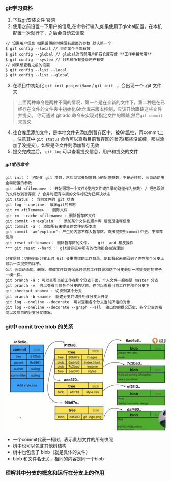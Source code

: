 ### git学习资料
1. 下载git安装文件 [官网](https://git-scm.com/downloads)
2. 使用之前设置一下用户的信息,在命令行输入,如果使用了global配置，在本机配置一次就行了，之后会自动去读取
```shell
// 设置用户信息 如果设置的时候没有后面的参数 默认第一个
$ git config --local // 只对某个仓库有效
$ git config --global // global对当前用户所有仓库有效 **工作中最常用**
$ git config --system // 对系统所有登录用户有效
// 如果想查看之前的设置
$ git config --list --local
$ git config --list --global
```
3. 在项目中初始化 `git init projectName` / `git init ` ，会出现一个 .git 文件夹
> 上面两种命令是两种不同的情况，第一个是在全新的文件下，第二种是在已经存在文件的文件夹中初始化Git仓库来版本控制，应该开始跟踪这些文件并提交。 你可通过 git add 命令来实现对指定文件的跟踪,然后`git commit` 来提交

4. 往仓库里添加文件，是本地文件先添加到暂存区中，被Git监控，再commit上 ，注意其中 `git status` 命令可以查看目前暂存区的状态(那些没监控，那些添加了没提交)，如果是空文件则添加暂存无效
5. 提交完成之后， `git log` 可以查看提交信息，用户和提交的文件


##### git常用命令
```shell
git init ： 初始化 git 项目，然后就需要配置最小的配置参数，不是必须的，会自动使用全局配置的参数
git add <filename> ： 开始跟踪一个文件(使用文件或目录的路径作为参数) / 把已跟踪的文件放到暂存区 / 合并时把有冲突的文件标记为已解决状态
git status ： 当前文件的 git 状态
git log --oneline： 展示git的日志
git rm <filename> ： 删除文件
git rm --cache <filename> : 删除暂存区文件
git commit -m'explain' ： 添加某个文件到版本库 后面是注释信息
git commit -a ： 添加所有未提交的文件到版本库
git commit -am"explain": 产生的内容不存入暂存区，直接提交到commit中去。不推荐使用
git reset <filename>： 删除暂存区的文件，   git  add 相反操作
*** git reset --hard :  git暂存区中所有的改动都会被清理到

分支信息：切换到新分支上时 Git 会重置你的工作目录，使其看起来像回到了你在那个分支上最后一次提交的样子。 
Git 会自动添加、删除、修改文件以确保此时你的工作目录和这个分支最后一次提交时的样子一模一样。
git branch -a : 可以查看当前工作在那个分支下面，个人文件一般都是 master 分支
git branch -v  可以查看当前各个分支的状态，也可以查看当前工作在那个分支下
git checkout <name> : 切换到某个分支
git branch -b <name>  新建分支并切换到该分支上开发
git log --oneline --decorate  可以查看各个分支当前所指的对象
git log --oneline --decorate --graph --all  输出你的提交历史、各个分支的指向以及项目的分支分叉情况。
```

### git中 comit  tree   blob 的关系
![commit/tree/blob关系图](../resouce/imgs/git04.png)
- 一个commit代表一柯树，表示此刻文件的所有快照
- 树中也可以包含其他树结构
- 树中也包含了 blob（就是具体的文件）
- blob 和文件名无关，相同的内容是同一个blob


### 理解其中分支的概念和运行在分支上的作用